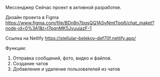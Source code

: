 Мессенджер
Сейчас проект в активной разработке.

Дизайн проекта в Figma
https://www.figma.com/file/BDn8n7bqsQQ1ASyNmtTpp6/chat_maket?node-id=0%3A1&t=I7pqnMK5JvuuiazF-1

Ссылка на Netlify
https://stellular-belekoy-def70f.netlify.app/


Функции: 

1. Отправка сообщений, фото, видео и файлов.
2. Создание чатов
3. Добавление и удаление пользователей из чатов

